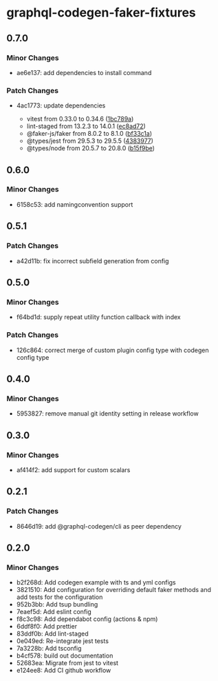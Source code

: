 # graphql-codegen-faker-fixtures

## 0.7.0

### Minor Changes

- ae6e137: add dependencies to install command

### Patch Changes

- 4ac1773: update dependencies

  - vitest from 0.33.0 to 0.34.6 ([1bc789a](https://github.com/labd/graphql-codegen-faker-fixtures/commit/1bc789a4732077af9219d0940600ab29ce1bc4f8))
  - lint-staged from 13.2.3 to 14.0.1 ([ec8ad72](https://github.com/labd/graphql-codegen-faker-fixtures/commit/ec8ad72ed3341af60f0c2f2917e0d9cd28bcafa3))
  - @faker-js/faker from 8.0.2 to 8.1.0 ([bf33c1a](https://github.com/labd/graphql-codegen-faker-fixtures/commit/bf33c1a9d77eb2549e7715aff593c72b84150427))
  - @types/jest from 29.5.3 to 29.5.5 ([4383977](https://github.com/labd/graphql-codegen-faker-fixtures/commit/4383977c037adc83964432caf8108817523c182d))
  - @types/node from 20.5.7 to 20.8.0 ([b15f9be](https://github.com/labd/graphql-codegen-faker-fixtures/commit/b15f9be511b58f7585784e31a05da9cb294e4254))

## 0.6.0

### Minor Changes

- 6158c53: add namingconvention support

## 0.5.1

### Patch Changes

- a42d11b: fix incorrect subfield generation from config

## 0.5.0

### Minor Changes

- f64bd1d: supply repeat utility function callback with index

### Patch Changes

- 126c864: correct merge of custom plugin config type with codegen config type

## 0.4.0

### Minor Changes

- 5953827: remove manual git identity setting in release workflow

## 0.3.0

### Minor Changes

- af414f2: add support for custom scalars

## 0.2.1

### Patch Changes

- 8646d19: add @graphql-codegen/cli as peer dependency

## 0.2.0

### Minor Changes

- b2f268d: Add codegen example with ts and yml configs
- 3821510: Add configuration for overriding default faker methods and add tests for the configuration
- 952b3bb: Add tsup bundling
- 7eaef5d: Add eslint config
- f8c3c98: Add dependabot config (actions & npm)
- 6ddf8f0: Add prettier
- 83ddf0b: Add lint-staged
- 0e049ed: Re-integrate jest tests
- 7a3228b: Add tsconfig
- b4cf578: build out documentation
- 52683ea: Migrate from jest to vitest
- e124ee8: Add CI github workflow

